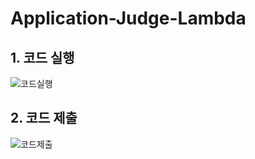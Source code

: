 # Application-Judge-Lambda

## 1. 코드 실행
![코드실행](https://user-images.githubusercontent.com/81317358/182680760-58933495-df28-4d6e-aca4-7d6d1bc73589.jpg)

## 2. 코드 제출
![코드제출](https://user-images.githubusercontent.com/81317358/182681370-f6c8e9a8-743c-4a94-a5bf-f2adae5c3b14.jpg)
